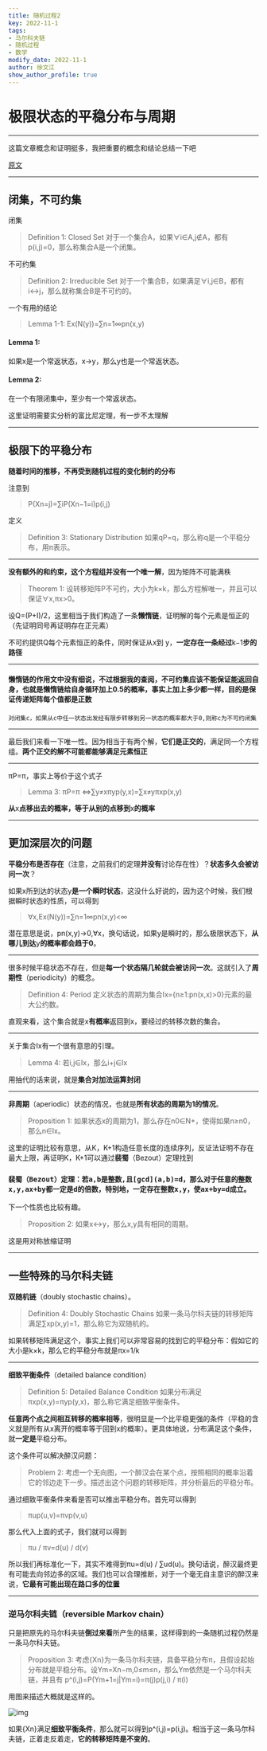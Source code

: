 ```yaml
---
title: 随机过程2
key: 2022-11-1
tags: 
- 马尔科夫链
- 随机过程
- 数学
modify_date: 2022-11-1
author: 徐文江
show_author_profile: true
---
```




# 极限状态的平稳分布与周期        
<!--more-->  
----------

这篇文章概念和证明挺多，我把重要的概念和结论总结一下吧      

[原文](https://zhuanlan.zhihu.com/p/335796325)         

------------------

## **闭集，不可约集**           

闭集          

> Definition 1: Closed Set
> 对于一个集合A，如果∀i∈A,j∉A，都有p(i,j)=0，那么称集合A是一个闭集。

不可约集       

> Definition 2: Irreducible Set
> 对于一个集合B，如果满足∀i,j∈B，都有i↔j，那么就称集合B是不可约的。

一个有用的结论 

> Lemma 1-1:
> Ex(N(y))=∑n=1∞pn(x,y)



#### Lemma 1:         

如果x是一个常返状态，x→y，那么y也是一个常返状态。           

#### Lemma 2:           

在一个有限闭集中，至少有一个常返状态。         

这里证明需要实分析的富比尼定理，有一步不太理解             

-------



## 极限下的平稳分布            

**随着时间的推移，不再受到随机过程的变化制约的分布**         

注意到        

> P(Xn=j)=∑iP(Xn−1=i)p(i,j)   

定义       

> Definition 3: Stationary Distribution
> 如果qP=q，那么称q是一个平稳分布，用π表示。

---------

**没有额外的和约束，这个方程组并没有一个唯一解**，因为矩阵不可能满秩         

> Theorem 1:
> 设转移矩阵P不可约，大小为k×k，那么方程解唯一，并且可以保证∀x,πx>0。

设Q=(P+I)/2，这里相当于我们构造了一条**懒惰链**，证明解的每个元素是恒正的（先证明同号再证明存在正元素）      

不可约提供Q每个元素恒正的条件，同时保证从x到 y，**一定存在一条经过**k−1**步的路径**          

---------

#### 懒惰链的作用文中没有细说，不过根据我的查阅，不可约集应该不能保证能返回自身，也就是懒惰链给自身循环加上0.5的概率，事实上加上多少都一样，目的是保证传递矩阵每个值都是正数      

`对闭集c，如果从c中任一状态出发经有限步转移到另一状态的概率都大于0,则称c为不可约闭集`      

--------------

最后我们来看一下唯一性。因为相当于有两个解，**它们是正交的**，满足同一个方程组。**两个正交的解不可能都能够满足元素恒正**            

----------


πP=π，事实上等价于这个式子

> Lemma 3:
> πP=π ⇔∑y≠xπyp(y,x)=∑x≠yπxp(x,y)        

**从**x**点移出去的概率，等于从别的点移到**x**的概率**         

-----------

## **更加深层次的问题**              

**平稳分布是否存在**（注意，之前我们的定理**并没有**讨论存在性）？**状态多久会被访问一次**？          

如果x所到达的状态y**是一个瞬时状态**，这没什么好说的，因为这个时候，我们根据瞬时状态的性质，可以得到     

> ∀x,Ex(N(y))=∑n=1∞pn(x,y)<∞

潜在意思是说，pn(x,y)→0,∀x，换句话说，如果y是瞬时的，那么极限状态下，**从哪儿到达**y**的概率都会趋于0**。         

-------

很多时候平稳状态不存在，但是**每一个状态隔几轮就会被访问一次**。这就引入了**周期性**（periodicity）的概念。     

> Definition 4: Period
> 定义状态的周期为集合Ix={n≥1:pn(x,x)>0}元素的最大公约数。

直观来看，这个集合就是x**有概率**返回到x，要经过的转移次数的集合。          

-------------

关于集合Ix有一个很有意思的引理。        

> Lemma 4:
> 若i,j∈Ix，那么i+j∈Ix

用抽代的话来说，就是**集合对加法运算封闭**             

----------

**非周期**（aperiodic）状态的情况，也就是**所有状态的周期为1的情况**。           

> Proposition 1:
> 如果状态x的周期为1，那么存在n0∈N+，使得如果n≥n0，那么n∈Ix。

这里的证明比较有意思，从K，K+1构造任意长度的连续序列，反证法证明不存在最大上限，再证明K，K+1可以通过**裴蜀**（Bezout）定理找到         

### **`裴蜀（Bezout）定理：若a,b是整数,且[gcd](a,b)=d，那么对于任意的整数x,y,ax+by都一定是d的倍数，特别地，一定存在整数x,y，使ax+by=d成立。`**              

下一个性质也比较有趣。          

> Proposition 2:
> 如果x↔y，那么x,y具有相同的周期。

这是用对称放缩证明           

---------

## **一些特殊的马尔科夫链**         

**双随机链**（doubly stochastic chains）。          

> Definition 4: Doubly Stochastic Chains
> 如果一条马尔科夫链的转移矩阵满足∑xp(x,y)=1，那么称它为双随机的。

如果转移矩阵满足这个，事实上我们可以非常容易的找到它的平稳分布：假如它的大小是k×k，那么它的平稳分布就是πx=1/k             

-----------

**细致平衡条件**（detailed balance condition）          

> Definition 5: Detailed Balance Condition
> 如果分布满足πxp(x,y)=πyp(y,x)，那么称它满足细致平衡条件。

**任意两个点之间相互转移的概率相等**，很明显是一个比平稳更强的条件（平稳的含义就是所有从x离开的概率等于回到x的概率）。更具体地说，分布满足这个条件，就**一定是**平稳分布。         

这个条件可以解决醉汉问题：       

> Problem 2:
> 考虑一个无向图，一个醉汉会在某个点，按照相同的概率沿着它的邻边走下一步。描述出这个问题的转移矩阵，并分析最后的平稳分布。

通过细致平衡条件来看是否可以推出平稳分布。首先可以得到

> πup(u,v)=πvp(v,u)

那么代入上面的式子，我们就可以得到

> πu / πv=d(u) / d(v)

所以我们再标准化一下，其实不难得到πu=d(u) / ∑ud(u)。换句话说，醉汉最终更有可能去向邻边多的区域。我们也可以合理推断，对于一个毫无自主意识的醉汉来说，**它最有可能出现在路口多的位置**          

--------------

### **逆马尔科夫链**（reversible Markov chain）        

只是把原先的马尔科夫链**倒过来看**所产生的结果，这样得到的一条随机过程仍然是一条马尔科夫链。        

> Proposition 3:
> 考虑{Xn}为一条马尔科夫链，具备平稳分布π，且假设起始分布就是平稳分布。设Ym=Xn−m,0≤m≤n，那么Ym依然是一个马尔科夫链，并且有
> p^(i,j)=P(Ym+1=j|Ym=i)=π(j)p(j,i) / π(i)

用图来描述大概就是这样的。       

![img](https://pic1.zhimg.com/80/v2-3c597edc35605ca85789028952f29a54_720w.webp)

如果{Xn}满足**细致平衡条件**，那么就可以得到p^(i,j)=p(i,j)。相当于这一条马尔科夫链，正着走反着走，**它的转移矩阵是不变的**。            